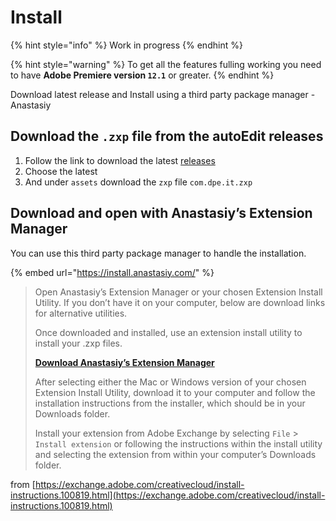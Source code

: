 # Install

{% hint style="info" %}
Work in progress
{% endhint %}

{% hint style="warning" %}
To get all the features fulling working you need to have **Adobe Premiere version `12.1`** or greater.
{% endhint %}

Download latest release and Install using a third party package manager - Anastasiy

## Download the `.zxp` file from the autoEdit releases

1. Follow the link to download the latest [releases](https://github.com/pietrop/digital-paper-edit-electron/releases) 
2. Choose the latest
3. And under `assets` download the `zxp` file `com.dpe.it.zxp`

## Download and open with Anastasiy’s Extension Manager

You can use this third party package manager to handle the installation. 

{% embed url="https://install.anastasiy.com/" %}



> Open Anastasiy’s Extension Manager or your chosen Extension Install Utility. If you don’t have it on your computer, below are download links for alternative utilities.  
>   
> Once downloaded and installed, use an extension install utility to install your .zxp files.
>
> [**Download Anastasiy’s Extension Manager**](http://install.anastasiy.com/)
>
> After selecting either the Mac or Windows version of your chosen Extension Install Utility, download it to your computer and follow the installation instructions from the installer, which should be in your Downloads folder.
>
> Install your extension from Adobe Exchange by selecting `File` &gt; `Install extension` or following the instructions within the install utility and selecting the extension from within your computer’s Downloads folder.

from [https://exchange.adobe.com/creativecloud/install-instructions.100819.html](https://exchange.adobe.com/creativecloud/install-instructions.100819.html) 

